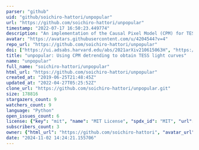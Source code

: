 ```yaml
---
parser: "github"
uid: "github/soichiro-hattori/unpopular"
url: "https://github.com/soichiro-hattori/unpopular"
timestamp: "2022-07-17 16:50:23.449774"
description: "An implementation of the Causal Pixel Model (CPM) for TESS data."
avatar: "https://avatars.githubusercontent.com/u/4204544?v=4"
repo_url: "https://github.com/soichiro-hattori/unpopular"
doi: ["https://ui.adsabs.harvard.edu/abs/2021arXiv210615063H", "https://ui.adsabs.harvard.edu/abs/2021ascl.soft09015H/abstract"]
title: "unpopular: Using CPM detrending to obtain TESS light curves"
name: "unpopular"
full_name: "soichiro-hattori/unpopular"
html_url: "https://github.com/soichiro-hattori/unpopular"
created_at: "2019-06-25T21:48:45Z"
updated_at: "2022-04-27T05:25:52Z"
clone_url: "https://github.com/soichiro-hattori/unpopular.git"
size: 178816
stargazers_count: 9
watchers_count: 9
language: "Python"
open_issues_count: 6
license: {"key": "mit", "name": "MIT License", "spdx_id": "MIT", "url": "https://api.github.com/licenses/mit", "node_id": "MDc6TGljZW5zZTEz"}
subscribers_count: 3
owner: {"html_url": "https://github.com/soichiro-hattori", "avatar_url": "https://avatars.githubusercontent.com/u/4204544?v=4", "login": "soichiro-hattori", "type": "User"}
date: "2024-11-02 14:24:21.155706"
---
```

